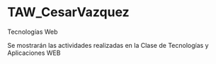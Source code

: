 # TAW_CesarVazquez
Tecnologías Web

Se mostrarán las actividades realizadas en la Clase de Tecnologías y Aplicaciones WEB
